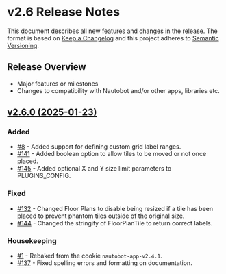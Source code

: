 
# v2.6 Release Notes

This document describes all new features and changes in the release. The format is based on [Keep a
Changelog](https://keepachangelog.com/en/1.0.0/) and this project adheres to [Semantic
Versioning](https://semver.org/spec/v2.0.0.html).

## Release Overview

- Major features or milestones
- Changes to compatibility with Nautobot and/or other apps, libraries etc.

## [v2.6.0 (2025-01-23)](https://github.com/nautobot/nautobot-app-floor-plan/releases/tag/v2.6.0)

### Added

- [#8](https://github.com/nautobot/nautobot-app-floor-plan/issues/8) - Added support for defining custom grid label ranges.
- [#141](https://github.com/nautobot/nautobot-app-floor-plan/issues/141) - Added boolean option to allow tiles to be moved or not once placed.
- [#145](https://github.com/nautobot/nautobot-app-floor-plan/issues/145) - Added optional X and Y size limit parameters to PLUGINS_CONFIG.

### Fixed

- [#132](https://github.com/nautobot/nautobot-app-floor-plan/issues/132) - Changed Floor Plans to disable being resized if a tile has been placed to prevent phantom tiles outside of the original size.
- [#144](https://github.com/nautobot/nautobot-app-floor-plan/issues/144) - Changed the stringify of FloorPlanTile to return correct labels.

### Housekeeping

- [#1](https://github.com/nautobot/nautobot-app-floor-plan/issues/1) - Rebaked from the cookie `nautobot-app-v2.4.1`.
- [#137](https://github.com/nautobot/nautobot-app-floor-plan/issues/137) - Fixed spelling errors and formatting on documentation.
